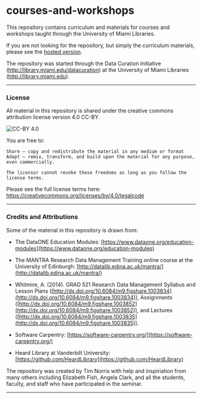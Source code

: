 # courses-and-workshops

This repository contains curriculum and materials for courses and workshops taught through the University of Miami Libraries.  

If you are not looking for the repository, but simply the curriculum materials, please see the [hosted version](https://umiamilibraries.github.io/courses-and-workshops/). 

The repository was started through the Data Curation Initiative (http://library.miami.edu/datacuration) at the University of Miami Libraries (http://library.miami.edu).

---

### License

All material in this repository is shared under the creative commons attribution license version 4.0 CC-BY. 

![CC-BY 4.0](/common/assets/cc-by4.png)

You are free to:

    Share — copy and redistribute the material in any medium or format
    Adapt — remix, transform, and build upon the material for any purpose, even commercially.

    The licensor cannot revoke these freedoms as long as you follow the license terms.

Please see the full license terms here: https://creativecommons.org/licenses/by/4.0/legalcode

---

### Credits and Attributions

Some of the material in this repository is drawn from:

-  The DataONE Education Modules: [https://www.dataone.org/education-modules](https://www.dataone.org/education-modules)

-  The MANTRA Research Data Management Training online course at the University of Edinburgh: [http://datalib.edina.ac.uk/mantra/](http://datalib.edina.ac.uk/mantra/)

-  Whitmire, A. (2014). GRAD 521 Research Data Management Syllabus and Lesson Plans ([http://dx.doi.org/10.6084/m9.figshare.1003834](http://dx.doi.org/10.6084/m9.figshare.1003834)), Assignments ([http://dx.doi.org/10.6084/m9.figshare.1003852](http://dx.doi.org/10.6084/m9.figshare.1003852)), and Lectures ([http://dx.doi.org/10.6084/m9.figshare.1003835](http://dx.doi.org/10.6084/m9.figshare.1003835)).

-  Software Carpentry: [https://software-carpentry.org/](https://software-carpentry.org/)

-  Heard Library at Vanderbilt University: [https://github.com/HeardLibrary](https://github.com/HeardLibrary)

The repository was created by Tim Norris with help and inspiriation from many others including Elizabeth Fish, Angela Clark, and all the students, faculty, and staff who have participated in the seminar.

---

